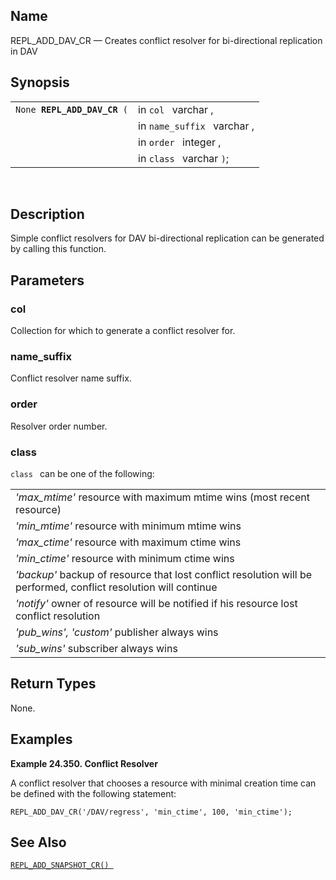 <div>

<div>

</div>

<div>

## Name

REPL_ADD_DAV_CR — Creates conflict resolver for bi-directional
replication in DAV

</div>

<div>

## Synopsis

<div>

|                                  |                             |
|----------------------------------|-----------------------------|
| `None `**`REPL_ADD_DAV_CR`**` (` | in `col ` varchar ,         |
|                                  | in `name_suffix ` varchar , |
|                                  | in `order ` integer ,       |
|                                  | in `class ` varchar `)`;    |

<div>

 

</div>

</div>

</div>

<div>

## Description

Simple conflict resolvers for DAV bi-directional replication can be
generated by calling this function.

</div>

<div>

## Parameters

<div>

### col

Collection for which to generate a conflict resolver for.

</div>

<div>

### name_suffix

Conflict resolver name suffix.

</div>

<div>

### order

Resolver order number.

</div>

<div>

### class

`class ` can be one of the following:

|                                                                                                                                                 |
|-------------------------------------------------------------------------------------------------------------------------------------------------|
| <span class="emphasis">*'max_mtime'* </span> resource with maximum mtime wins (most recent resource)                                            |
| <span class="emphasis">*'min_mtime'* </span> resource with minimum mtime wins                                                                   |
| <span class="emphasis">*'max_ctime'* </span> resource with maximum ctime wins                                                                   |
| <span class="emphasis">*'min_ctime'* </span> resource with minimum ctime wins                                                                   |
| <span class="emphasis">*'backup'* </span> backup of resource that lost conflict resolution will be performed, conflict resolution will continue |
| <span class="emphasis">*'notify'* </span> owner of resource will be notified if his resource lost conflict resolution                           |
| <span class="emphasis">*'pub_wins', 'custom'* </span> publisher always wins                                                                     |
| <span class="emphasis">*'sub_wins'* </span> subscriber always wins                                                                              |

</div>

</div>

<div>

## Return Types

None.

</div>

<div>

## Examples

<div>

**Example 24.350. Conflict Resolver**

<div>

A conflict resolver that chooses a resource with minimal creation time
can be defined with the following statement:

``` screen
REPL_ADD_DAV_CR('/DAV/regress', 'min_ctime', 100, 'min_ctime');
```

</div>

</div>

  

</div>

<div>

## See Also

<a href="fn_repl_add_snapshot_cr.html" class="link"
title="REPL_ADD_SNAPSHOT_CR"><code
class="function">REPL_ADD_SNAPSHOT_CR() </code></a>

</div>

</div>
